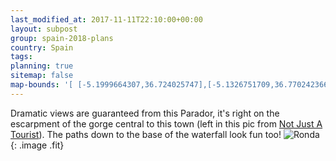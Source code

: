 ```yaml
---
last_modified_at: 2017-11-11T22:10:00+00:00
layout: subpost
group: spain-2018-plans
country: Spain
tags: 
planning: true
sitemap: false
map-bounds: '[ [-5.1999664307,36.724025747],[-5.1326751709,36.7702423663]]'
---
```


Dramatic views are guaranteed from this Parador, it's right on the escarpment of the gorge central to this town (left in this pic from [Not Just A Tourist](https://notjustatourist.com/tours/private-seville-transfer-malaga-including-visit-ronda/?c=063a94a77840)).
The paths down to the base of the waterfall look fun too!
![Ronda](https://notjustatourist.com/wp-content/uploads/2015/09/Puente-Ronda.jpg){: .image .fit}
